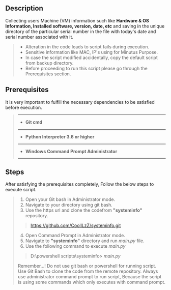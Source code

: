 ## Description

Collecting users Machine (VM) information such like **Hardware & OS Information, Installed software, version, date, etc** and saving in the unique directory of the particular serial number in the file with today's date and serial number associated with it.

>-  Alteration in the code leads to script fails during execution.
>- Sensitive information like MAC, IP's using for Minutus Purpose.
>- In case the script modified accidentally, copy the default script from backup directory.
>- Before proceeding to run this script please go through the Prerequisites section.

## Prerequisites
It is very important to fulfill the necessary dependencies to be satisfied before execution.
> ***
>- **Git cmd**
>
> ****
>- **Python Interpreter 3.6 or higher**
> 
> ****
>- **Windows Command Prompt Administrator** 
>
> ****

## Steps
After satisfying the prerequisites completely, Follow the below steps to execute script.
> 1. Open your Git bash in Administrator mode.
> 2. Navigate to your directory using git bash.
> 3. Use the  https url and clone the codefrom **"systeminfo"** repository.
  >> https://github.com/CoollLzZ/systeminfo.git
> 4. Open Command Prompt in Administrator mode.
> 5. Navigate to **"systeminfo"** directory and run _main.py_ file.
> 6. Use the following command to execute _main.py_
>> D:\powershell scripts\systeminfo> _main.py_
>
> Remember...! Do not use git bash or powershell for running script.
> Use Git Bash to clone the code from the remote repository.
> Always use administrator command prompt to run script, Because the script is using 
> some commands which only executes with command prompt.  

